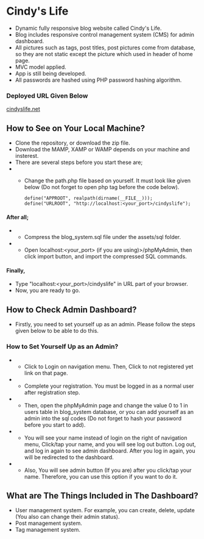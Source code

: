# Cindy's Life
* Dynamic fully responsive blog website called Cindy's Life.
* Blog includes responsive control management system (CMS) for admin dashboard.
* All pictures such as tags, post titles, post pictures come from database, so they are not static except the picture which used in header of home page.
* MVC model applied.
* App is still being developed.
* All passwords are hashed using PHP password hashing algorithm.
### Deployed URL Given Below
[cindyslife.net](http://cindyslife.net)

## How to See on Your Local Machine?
* Clone the repository, or download the zip file.
* Download the MAMP, XAMP or WAMP depends on your machine and insterest.
* There are several steps before you start these are;
* * Change the path.php file based on yourself. It must look like given below (Do not forget to open php tag before the code below).

        define("APPROOT", realpath(dirname(__FILE__)));
        define("URLROOT", "http://localhost:<your_port>/cindyslife");

#### After all;
* * Compress the blog_system.sql file under the assets/sql folder.
* * Open localhost:<your_port> (if you are using)>/phpMyAdmin, then click import button, and import the compressed SQL commands.

#### Finally,
* Type "localhost:<your_port>/cindyslife" in URL part of your browser.
* Now, you are ready to go.

## How to Check Admin Dashboard?
* Firstly, you need to set yourself up as an admin. Please follow the steps given below to be able to do this.
### How to Set Yourself Up as an Admin?
* * Click to Login on navigation menu. Then, Click to not registered yet link on that page.
* * Complete your registration. You must be logged in as a normal user after registration step.
* * Then, open the phpMyAdmin page and change the value 0 to 1 in users table in blog_system database, or you can add yourself as an admin into the sql codes (Do not forget to hash your password before you start to add).
* * You will see your name instead of login on the right of navigation menu, Click/tap your name, and you will see log out button. Log out, and log in again to see admin dashboard. After you log in again, you will be redirected to the dashboard.
* * Also, You will see admin button (If you are) after you click/tap your name. Therefore, you can use this option if you want to do it.

## What are The Things Included in The Dashboard?
* User management system. For example, you can create, delete, update (You also can change their admin status).
* Post management system.
* Tag management system.